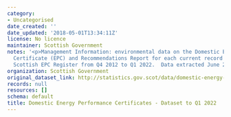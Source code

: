 ```yaml
---
category:
- Uncategorised
date_created: ''
date_updated: '2018-05-01T13:34:11Z'
license: No licence
maintainer: Scottish Government
notes: '<p>Management Information: environmental data on the Domestic Energy Performance
  Certificate (EPC) and Recommendations Report for each current record held on the
  Scottish EPC Register from Q4 2012 to Q1 2022.  Data extracted June 2022.  </p>'
organization: Scottish Government
original_dataset_link: http://statistics.gov.scot/data/domestic-energy-performance-certificates
records: null
resources: []
schema: default
title: Domestic Energy Performance Certificates - Dataset to Q1 2022
---
```

